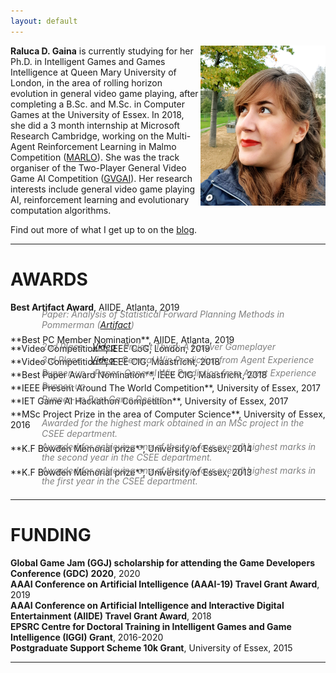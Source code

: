 ```yaml
---
layout: default
---
```


<img src="assets/images/headshot7.jpg" width="200" style="float:right" /> 

 **Raluca D. Gaina** is currently studying for her Ph.D. in Intelligent Games and Games Intelligence at Queen Mary University of London, in the area of rolling horizon evolution in general video game playing, after completing a B.Sc. and M.Sc. in Computer Games at the University of Essex. In 2018, she did a 3 month internship at Microsoft Research Cambridge, working on the Multi-Agent Reinforcement Learning in Malmo Competition ([MARLO](http://aka.ms/marlo)). She was the track organiser of the Two-Player General Video Game AI Competition ([GVGAI](http://gvgai.net/)). Her research interests include general video game playing AI, reinforcement learning and evolutionary computation algorithms. 
 
 Find out more of what I get up to on the [blog](blog). 

<hr>
 
# <i class="fas fa-trophy"></i> [](#awards)AWARDS

**Best Artifact Award**, AIIDE, Atlanta, 2019 <br />
<div style="margin-left:50px; margin-top:-20px; margin-bottom:-10px; color:gray; font-style: italic">Paper: Analysis of Statistical Forward Planning Methods in Pommerman (<a href="https://github.com/GAIGResearch/java-pommerman">Artifact</a>)</div><br />
**Best PC Member Nomination**, AIIDE, Atlanta, 2019 <br />
<div style="margin-left:50px; margin-top:-20px; margin-bottom:-10px; color:gray; font-style: italic"></div><br />
**Video Competition**, IEEE CoG, London, 2019 <br />
<div style="margin-left:50px; margin-top:-20px; margin-bottom:-10px; color:gray; font-style: italic">2nd Place - <a href="https://youtu.be/ruwH-lsIYcE">Video</a> : Project Thyia: A Forever Gameplayer</div><br />
**Video Competition**, IEEE CIG, Maastricht, 2018 <br />
<div style="margin-left:50px; margin-top:-20px; margin-bottom:-10px; color:gray; font-style: italic">3rd Place - <a href="https://youtu.be/zq9zaEjspUY">Video</a> : General Win Prediction from Agent Experience</div><br />
**Best Paper Award Nomination**, IEEE CIG, Maastricht, 2018 <br />
<div style="margin-left:50px; margin-top:-20px; margin-bottom:-10px; color:gray; font-style: italic">Runner-up - Paper: General Win Prediction from Agent Experience</div><br />
**IEEE Present Around The World Competition**, University of Essex, 2017 <br />
<div style="margin-left:50px; margin-top:-20px; margin-bottom:-10px; color:gray; font-style: italic">Runner-up</div><br />
**IET Game AI Hackathon Competition**, University of Essex, 2017 <br />
<div style="margin-left:50px; margin-top:-20px; margin-bottom:-10px; color:gray; font-style: italic">Runner-up Best Game Design</div><br />
**MSc Project Prize in the area of Computer Science**, University of Essex, 2016 <br />
<div style="margin-left:50px; margin-top:-20px; margin-bottom:-10px; color:gray; font-style: italic">Awarded for the highest mark obtained in an MSc project in the CSEE department.</div><br />
**K.F Bowden Memorial prize**, University of Essex, 2014 <br />
<div style="margin-left:50px; margin-top:-20px; margin-bottom:-10px; color:gray; font-style: italic">Awarded for achieving one of the top four overall highest marks in the second year in the CSEE department.</div><br />
**K.F Bowden Memorial prize**, University of Essex, 2013 <br />
<div style="margin-left:50px; margin-top:-20px; margin-bottom:-10px; color:gray; font-style: italic">Awarded for achieving one of the top four overall highest marks in the first year in the CSEE department.</div> 
<br/>
<hr>

# <i class="fas fa-money-bill-wave"></i> [](#funding)FUNDING
**Global Game Jam (GGJ) scholarship for attending the Game Developers Conference (GDC) 2020**, 2020<br/>
**AAAI Conference on Artificial Intelligence (AAAI-19) Travel Grant Award**, 2019<br/>
**AAAI Conference on Artificial Intelligence and Interactive Digital Entertainment (AIIDE) Travel Grant Award**, 2018<br/>
**EPSRC Centre for Doctoral Training in Intelligent Games and Game Intelligence (IGGI) Grant**, 2016-2020 <br/>
**Postgraduate Support Scheme 10k Grant**, University of Essex, 2015  

<hr>

<div class="contactfooter"><a href="mailto:r.d.gaina@qmul.ac.uk"><i class="fas fa-envelope"></i></a> <a href="https://www.researchgate.net/profile/Raluca_Gaina"><i class="fab fa-researchgate"></i></a> <a href="https://scholar.google.co.uk/citations?user=tC5klQYAAAAJ"><i class="fab fa-google"></i></a> <a href="https://www.linkedin.com/in/raluca-gaina-347518114/"><i class="fab fa-linkedin"></i></a> <a href="https://twitter.com/b_gum22"><i class="fab fa-twitter"></i></a> <a href="https://publists.qmul.ac.uk/userprofile.html?uid=41431&em=false"><i class="fas fa-archive"></i></a></div>

